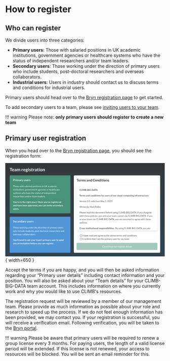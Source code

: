 # How to register

## Who can register

We divide users into three categories:

- **Primary users**: Those with salaried positions in UK academic institutions, government agencies or healthcare systems who have the status of independent researchers and/or team leaders.
- **Secondary users**: Those working under the direction of primary users who include students, post-doctoral researchers and overseas collaborators.
- **Industrial users**: Users in industry should contact us to discuss terms and conditions for industrial users.

Primary users should head over to the [Bryn registration page](https://bryn.climb.ac.uk/user/register/) to get started.

To add secondary users to a team, please see [inviting users to your team]().

<!-- prettier-ignore -->
!!! warning
    Please note: **only primary users should register to create a new team**

## Primary user registration

When you head over to the [Bryn registration page](https://bryn.climb.ac.uk/user/register/), you should see the registration form:

![Bryn registration form](img/bryn-registration-form.png){ width=650 }

Accept the terms if you are happy, and you will then be asked information regarding your “Primary user details” including contact information and your position. You will also be asked about your “Team details” for your CLIMB-BIG-DATA team account. This includes information on where you currently work and why you would like to use CLIMB's resources.

The registration request will be reviewed by a member of our management team. Please provide as much information as possible about your role and research to speed up the process. If we do not feel enough information has been provided, we may contact you. If your registration is successful, you will receive a verification email. Following verification, you will be taken to the [Bryn portal](https://bryn.climb.ac.uk/).

<!-- prettier-ignore -->
!!! warning
    Please be aware that primary users will be required to renew a group license every 3 months. For paying users, the length of a valid license period will be extended. If this license is not renewed, your access to resources will be blocked. You will be sent an email reminder for this.
